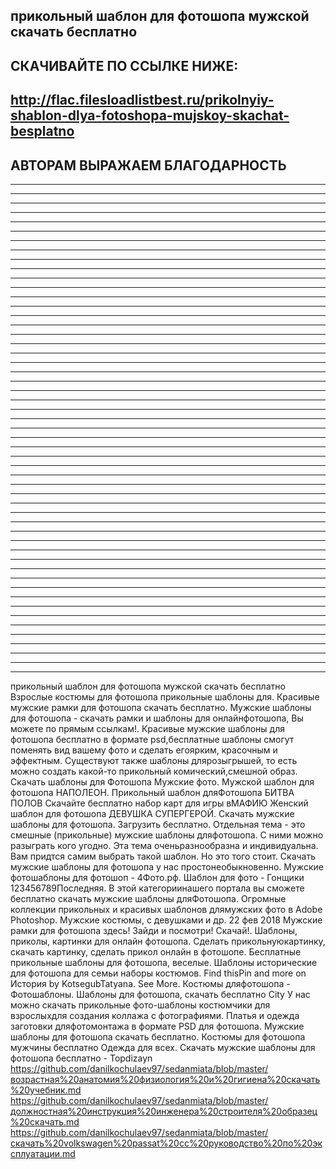 прикольный шаблон для фотошопа мужской скачать бесплатно
--------------------------------------------------
СКАЧИВАЙТЕ ПО ССЫЛКЕ НИЖЕ:
--------------------------------------------------
http://flac.filesloadlistbest.ru/prikolnyiy-shablon-dlya-fotoshopa-mujskoy-skachat-besplatno
--------------------------------------------------
АВТОРАМ ВЫРАЖАЕМ БЛАГОДАРНОСТЬ
--------------------------------------------------
--------------------------------------------------
--------------------------------------------------
--------------------------------------------------
--------------------------------------------------
--------------------------------------------------
--------------------------------------------------
--------------------------------------------------
--------------------------------------------------
--------------------------------------------------
--------------------------------------------------
--------------------------------------------------
--------------------------------------------------
--------------------------------------------------
--------------------------------------------------
--------------------------------------------------
--------------------------------------------------
--------------------------------------------------
--------------------------------------------------
--------------------------------------------------
--------------------------------------------------
--------------------------------------------------
--------------------------------------------------
--------------------------------------------------
--------------------------------------------------
--------------------------------------------------
--------------------------------------------------
--------------------------------------------------
--------------------------------------------------
--------------------------------------------------
--------------------------------------------------
--------------------------------------------------
--------------------------------------------------
--------------------------------------------------
--------------------------------------------------
--------------------------------------------------
--------------------------------------------------
--------------------------------------------------
--------------------------------------------------
--------------------------------------------------
--------------------------------------------------
--------------------------------------------------
--------------------------------------------------
--------------------------------------------------
--------------------------------------------------
--------------------------------------------------
--------------------------------------------------
--------------------------------------------------
--------------------------------------------------
--------------------------------------------------
--------------------------------------------------
--------------------------------------------------
--------------------------------------------------
--------------------------------------------------
прикольный шаблон для фотошопа мужской скачать бесплатно Взрослые костюмы для фотошопа  прикольные шаблоны для. Красивые мужские рамки для фотошопа  скачать бесплатно. Мужские шаблоны для фотошопа - скачать рамки и шаблоны для онлайнфотошопа, Вы можете по прямым ссылкам!. Красивые мужские шаблоны для фотошопа бесплатно в формате psd,бесплатные шаблоны смогут поменять вид вашему фото и сделать егоярким, красочным и эффектным.  Существуют также шаблоны длярозыгрышей, то есть можно создать какой-то прикольный комический,смешной образ. Скачать шаблоны для Фотошопа  Мужские фото. Мужской шаблон для фотошопа НАПОЛЕОН. Прикольный шаблон дляФотошопа БИТВА ПОЛОВ Скачайте бесплатно набор карт для игры вМАФИЮ  Женский шаблон для фотошопа ДЕВУШКА СУПЕРГЕРОЙ. Скачать мужские шаблоны для фотошопа. Загрузить бесплатно. Отдельная тема - это смешные (прикольные) мужские шаблоны дляфотошопа. С ними можно разыграть кого угодно. Эта тема оченьразнообразна и индивидуальна. Вам придтся самим выбрать такой шаблон. Но это того стоит. Скачать мужские шаблоны для фотошопа у нас простонеобыкновенно. Мужские фотошаблоны для фотошоп - 4Фото.рф. Шаблон для фото - Гонщики  123456789Последняя. В этой категориинашего портала вы сможете бесплатно скачать мужские шаблоны дляФотошопа. Огромные коллекции прикольных и красивых шаблонов длямужских фото в Adobe Photoshop. Мужские костюмы, с девушками и др. 22 фев 2018  Мужские рамки для фотошопа здесь! Зайди и посмотри! Скачай!. Шаблоны, приколы, картинки для онлайн фотошопа. Сделать прикольнуюкартинку, скачать картинку, сделать прикол онлайн в фотошопе. Бесплатные прикольные шаблоны для фотошопа, веселые. Шаблоны исторические для фотошопа для семьи наборы костюмов. Find thisPin and more on История by KotsegubTatyana. See More. Костюмы дляфотошопа - Фотошаблоны. Шаблоны для фотошопа, скачать бесплатно City
У нас можно скачать прикольные фото-шаблоны костюмчики для взрослыхдля создания коллажа с фотографиями. Платья и одежда заготовки дляфотомонтажа в формате PSD для фотошопа. Мужские шаблоны для фотошопа скачать бесплатно. Костюмы для фотошопа мужчины бесплатно  Одежда для всех. Скачать мужские шаблоны для фотошопа бесплатно  - Topdizayn
https://github.com/danilkochulaev97/sedanmiata/blob/master/возрастная%20анатомия%20физиология%20и%20гигиена%20скачать%20учебник.md
https://github.com/danilkochulaev97/sedanmiata/blob/master/должностная%20инструкция%20инженера%20строителя%20образец%20скачать.md
https://github.com/danilkochulaev97/sedanmiata/blob/master/скачать%20volkswagen%20passat%20cc%20руководство%20по%20эксплуатации.md